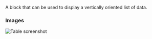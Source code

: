 A block that can be used to display a vertically oriented list of data.

### Images

![Table screenshot](https://gitlab.com/appsemble/appsemble/-/raw/0.35.10-test.0/config/assets/list.png)
